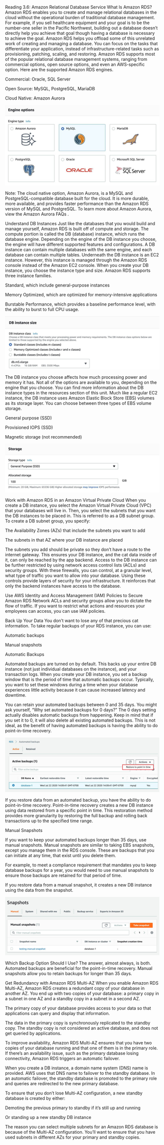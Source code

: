 Reading 3.6: Amazon Relational Database Service
What Is Amazon RDS?
Amazon RDS enables you to create and manage relational databases in the cloud without the operational burden of traditional database management. For example, if you sell healthcare equipment and your goal is to be the number-one seller in the Pacific Northwest, building out a database doesn’t directly help you achieve that goal though having a database is necessary to achieve the goal.   Amazon RDS helps you offload some of this unrelated work of creating and managing a database. You can focus on the tasks that differentiate your application, instead of infrastructure-related tasks such as provisioning, patching, scaling, and restoring.  Amazon RDS supports most of the popular relational database management systems, ranging from commercial options, open source options, and even an AWS-specific option. Here are the supported Amazon RDS engines. 

Commercial: Oracle, SQL Server

Open Source: MySQL, PostgreSQL, MariaDB

Cloud Native: Amazon Aurora

![Alt text](image-7.png)

Note: The cloud native option, Amazon Aurora, is a MySQL and PostgreSQL-compatible database built for the cloud. It is more durable, more available, and provides faster performance than the Amazon RDS version of MySQL and PostgreSQL. To learn more about Amazon Aurora, view the 
Amazon Aurora FAQs
.  

Understand DB Instances
Just like the databases that you would build and manage yourself, Amazon RDS is built off of compute and storage. The compute portion is called the DB (database) instance, which runs the database engine. Depending on the engine of the DB instance you choose, the engine will have different supported features and configurations. A DB instance can contain multiple databases with the same engine, and each database can contain multiple tables.  Underneath the DB instance is an EC2 instance. However, this instance is managed through the Amazon RDS console instead of the Amazon EC2 console. When you create your DB instance, you choose the instance type and size. Amazon RDS supports three instance families.

Standard, which include general-purpose instances

Memory Optimized, which are optimized for memory-intensive applications

Burstable Performance, which provides a baseline performance level, with the ability to burst to full CPU usage.

![Alt text](image-8.png)

The DB instance you choose affects how much processing power and memory it has. Not all of the options are available to you, depending on the engine that you choose. You can find more information about the DB instance types in the resources section of this unit.  Much like a regular EC2 instance, the DB instance uses Amazon Elastic Block Store (EBS) volumes as its storage layer. You can choose between three types of EBS volume storage.

General purpose (SSD)

Provisioned IOPS (SSD)

Magnetic storage (not recommended)

![Alt text](image-9.png)

Work with Amazon RDS in an Amazon Virtual Private Cloud
When you create a DB instance, you select the Amazon Virtual Private Cloud (VPC) that your databases will live in. Then, you select the subnets that you want the DB instances to be placed in. This is referred to as a DB subnet group. To create a DB subnet group, you specify:

The Availability Zones (AZs) that include the subnets you want to add

The subnets in that AZ where your DB instance are placed

The subnets you add should be private so they don’t have a route to the internet gateway. This ensures your DB instance, and the cat data inside of it, can only be reached by the app backend.  Access to the DB instance can be further restricted by using network access control lists (ACLs) and security groups. With these firewalls, you can control, at a granular level, what type of traffic you want to allow into your database.  Using these controls provide layers of security for your infrastructure. It reinforces that only the backend instances have access to the database.

Use AWS Identity and Access Management (IAM) Policies to Secure Amazon RDS
Network ACLs and security groups allow you to dictate the flow of traffic. If you want to restrict what actions and resources your employees can access, you can use IAM policies.

Back Up Your Data
You don’t want to lose any of that precious cat information. To take regular backups of your RDS instance, you can use: 

Automatic backups

Manual snapshots

Automatic Backups 

Automated backups are turned on by default. This backs up your entire DB instance (not just individual databases on the instance), and your transaction logs. When you create your DB instance, you set a backup window that is the period of time that automatic backups occur. Typically, you want to set these windows during a time when your database experiences little activity because it can cause increased latency and downtime.  

You can retain your automated backups between 0 and 35 days. You might ask yourself, “Why set automated backups for 0 days?” The 0 days setting actually disables automatic backups from happening. Keep in mind that if you set it to 0, it will also delete all existing automated backups. This is not ideal, as the benefit of having automated backups is having the ability to do point-in-time recovery.    

![Alt text](image-10.png)

If you restore data from an automated backup, you have the ability to do point-in-time recovery. Point-in-time recovery creates a new DB instance using data restored from a specific point in time. This restoration method provides more granularity by restoring the full backup and rolling back transactions up to the specified time range.  

Manual Snapshots 

If you want to keep your automated backups longer than 35 days, use manual snapshots. Manual snapshots are similar to taking EBS snapshots, except you manage them in the RDS console. These are backups that you can initiate at any time, that exist until you delete them.  

For example, to meet a compliance requirement that mandates you to keep database backups for a year, you would need to use manual snapshots to ensure those backups are retained for that period of time.  

If you restore data from a manual snapshot, it creates a new DB instance using the data from the snapshot.  

![Alt text](image-11.png)

Which Backup Option Should I Use?
The answer, almost always, is both. Automated backups are beneficial for the point-in-time recovery. Manual snapshots allow you to retain backups for longer than 35 days.  

Get Redundancy with Amazon RDS Multi-AZ
When you enable Amazon RDS Multi-AZ, Amazon RDS creates a redundant copy of your database in another AZ. You end up with two copies of your database: a primary copy in a subnet in one AZ and a standby copy in a subnet in a second AZ.   

The primary copy of your database provides access to your data so that applications can query and display that information.   

The data in the primary copy is synchronously replicated to the standby copy. The standby copy is not considered an active database, and does not get queried by applications.  

To improve availability, Amazon RDS Multi-AZ ensures that you have two copies of your database running and that one of them is in the primary role. If there’s an availability issue, such as the primary database losing connectivity, Amazon RDS triggers an automatic failover.  

When you create a DB instance, a domain name system (DNS) name is provided. AWS uses that DNS name to failover to the standby database. In an automatic failover, the standby database is promoted to the primary role and queries are redirected to the new primary database.   

To ensure that you don’t lose Multi-AZ configuration, a new standby database is created by either: 

Demoting the previous primary to standby if it’s still up and running

Or standing up a new standby DB instance

The reason you can select multiple subnets for an Amazon RDS database is because of the Multi-AZ configuration. You’ll want to ensure that you have used subnets in different AZs for your primary and standby copies.